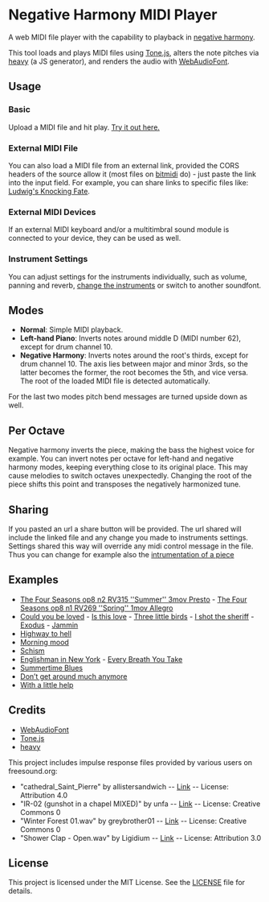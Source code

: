 # Negative Harmony MIDI Player
A web MIDI file player with the capability to playback in [negative harmony](https://en.wikipedia.org/wiki/Negative_harmony).

This tool loads and plays MIDI files using [Tone.js](https://tonejs.github.io/), alters the note pitches via [heavy](https://github.com/Wasted-Audio/hvcc) (a JS generator), and renders the audio with [WebAudioFont](https://github.com/surikov/webaudiofont).

## Usage

### Basic

Upload a MIDI file and hit play. [Try it out here.](https://reinissance.github.io/negative-Harmony/index.html)

### External MIDI File

You can also load a MIDI file from an external link, provided the CORS headers of the source allow it (most files on [bitmidi](https://bitmidi.com/) do) - just paste the link into the input field. For example, you can share links to specific files like: [Ludwig's Knocking Fate](https://reinissance.github.io/negative-Harmony/index.html?midiFile=https://bitmidi.com/uploads/34948.mid).

### External MIDI Devices

If an external MIDI keyboard and/or a multitimbral sound module is connected to your device, they can be used as well.

### Instrument Settings

You can adjust settings for the instruments individually, such as volume, panning and reverb, [change the instruments](https://reinissance.github.io/negative-Harmony/index.html??midiFile=https%3A%2F%2Fbitmidi.com%2Fuploads%2F3654.mid&channels=%257B%25220%2522%253A%257B%2522volumeSlider_0%2522%253A%2522127%2522%257D%252C%25221%2522%253A%257B%2522volumeSlider_1%2522%253A%2522109%2522%252C%2522sfIndex_1%2522%253A%25220%2522%252C%2522instrumentSelect_1%2522%253A%252232%2522%252C%2522volumeSlider_drum%2522%253A%2522123%2522%252C%2522panSlider_1%2522%253A%2522-0.42%2522%252C%2522reverbSlider_1%2522%253A%25220.31%2522%257D%252C%25222%2522%253A%257B%2522volumeSlider_2%2522%253A%252299%2522%252C%2522instrumentSelect_2%2522%253A%2522110%2522%252C%2522volumeSlider_drum%2522%253A%252244%2522%252C%2522reverbSlider_2%2522%253A%25221%2522%252C%2522panSlider_2%2522%253A%2522-0.31%2522%252C%2522sfIndex_2%2522%253A%25221%2522%257D%252C%25223%2522%253A%257B%2522volumeSlider_3%2522%253A%2522112%2522%252C%2522instrumentSelect_3%2522%253A%252257%2522%252C%2522panSlider_3%2522%253A%25220.14%2522%252C%2522sfIndex_3%2522%253A%25221%2522%257D%252C%25224%2522%253A%257B%2522volumeSlider_4%2522%253A%252265%2522%252C%2522panSlider_4%2522%253A%2522-0.59%2522%252C%2522instrumentSelect_4%2522%253A%2522127%2522%257D%252C%25225%2522%253A%257B%2522volumeSlider_5%2522%253A%2522105%2522%252C%2522panSlider_5%2522%253A%25220.76%2522%252C%2522instrumentSelect_5%2522%253A%2522122%2522%252C%2522sfIndex_5%2522%253A%25229%2522%252C%2522reverbSlider_5%2522%253A%25220.8%2522%257D%252C%25226%2522%253A%257B%2522volumeSlider_6%2522%253A%252233%2522%252C%2522panSlider_6%2522%253A%2522-0.63%2522%252C%2522instrumentSelect_6%2522%253A%2522107%2522%252C%2522reverbSlider_6%2522%253A%25220.5%2522%252C%2522sfIndex_6%2522%253A%25221%2522%257D%252C%25227%2522%253A%257B%2522volumeSlider_7%2522%253A%252240%2522%252C%2522instrumentSelect_7%2522%253A%2522104%2522%252C%2522panSlider_7%2522%253A%2522-0.01%2522%252C%2522sfIndex_7%2522%253A%25221%2522%252C%2522reverbSlider_7%2522%253A%25220.47%2522%252C%2522volumeSlider_drum%2522%253A%2522120%2522%257D%252C%25228%2522%253A%257B%2522volumeSlider_8%2522%253A%2522111%2522%252C%2522instrumentSelect_8%2522%253A%2522115%2522%252C%2522panSlider_8%2522%253A%25220.84%2522%257D%252C%25229%2522%253A%257B%2522drumNoteSelectClosed%2520Hi-hat%2522%253A2%252C%2522drumNoteSelectSnare%2520Drum%25201%2522%253A2%252C%2522drumNoteSelectLow%2520Tom%25201%2522%253A2%252C%2522drumNoteSelectLow%2520Tom%25202%2522%253A2%252C%2522drumNoteSelectPedal%2520Hi-hat%2522%253A2%252C%2522drumNoteSelectBass%2520Drum%25201%2522%253A2%252C%2522drumNoteSelectCrash%2520Cymbal%25201%2522%253A2%252C%2522drumNoteSelectCrash%2520Cymbal%25202%2522%253A2%252C%2522volumeSlider_drum%2522%253A%2522107%2522%257D%252C%252210%2522%253A%257B%2522volumeSlider_10%2522%253A%252238%2522%252C%2522panSlider_10%2522%253A%25220.67%2522%252C%2522instrumentSelect_10%2522%253A%2522108%2522%252C%2522sfIndex_10%2522%253A%25221%2522%252C%2522volumeSlider_drum%2522%253A%2522122%2522%252C%2522reverbSlider_10%2522%253A%25220.82%2522%257D%252C%252215%2522%253A%257B%2522volumeSlider_15%2522%253A%2522127%2522%252C%2522volumeSlider_drum%2522%253A%2522107%2522%252C%2522panSlider_15%2522%253A%2522-0.61%2522%257D%257D&perOktave=1&mode=2&negRoot=61&reverbGain=1.5&irUrl=2) or switch to another soundfont.

## Modes

- **Normal**: Simple MIDI playback.
- **Left-hand Piano**: Inverts notes around middle D (MIDI number 62), except for drum channel 10.
- **Negative Harmony**: Inverts notes around the root's thirds, except for drum channel 10. The axis lies between major and minor 3rds, so the latter becomes the former, the root becomes the 5th, and vice versa. The root of the loaded MIDI file is detected automatically.

For the last two modes pitch bend messages are turned upside down as well.

## Per Octave

Negative harmony inverts the piece, making the bass the highest voice for example. You can invert notes per octave for left-hand and negative harmony modes, keeping everything close to its original place. This may cause melodies to switch octaves unexpectedly. Changing the root of the piece shifts this point and transposes the negatively harmonized tune.

## Sharing

If you pasted an url a share button will be provided. The url shared will include the linked file and any change you made to instruments settings.
Settings shared this way will override any midi control message in the file. Thus you can change for example also the [intrumentation of a piece](https://reinissance.github.io/negative-Harmony/index.html?midiFile=https%3A%2F%2Fbitmidi.com%2Fuploads%2F27670.mid&channels=%257B%25220%2522%253A%257B%2522instrumentSelect_0%2522%253A%252218%2522%252C%2522panSlider_0%2522%253A%2522-0.55%2522%252C%2522reverbSlider_0%2522%253A%25220.29%2522%252C%2522volumeSlider_0%2522%253A%252244%2522%257D%252C%25221%2522%253A%257B%2522instrumentSelect_1%2522%253A%252218%2522%252C%2522panSlider_1%2522%253A%2522-0.64%2522%252C%2522reverbSlider_1%2522%253A%25220.26%2522%252C%2522sfIndex_1%2522%253A%25221%2522%252C%2522volumeSlider_1%2522%253A%252239%2522%257D%252C%25222%2522%253A%257B%2522instrumentSelect_2%2522%253A%252218%2522%252C%2522panSlider_2%2522%253A%2522-0.77%2522%252C%2522reverbSlider_2%2522%253A%25220.22%2522%252C%2522sfIndex_2%2522%253A%25221%2522%252C%2522volumeSlider_2%2522%253A%252235%2522%257D%252C%25223%2522%253A%257B%2522instrumentSelect_3%2522%253A%252232%2522%252C%2522panSlider_3%2522%253A%25220.66%2522%252C%2522sfIndex_3%2522%253A%25220%2522%252C%2522volumeSlider_3%2522%253A%2522127%2522%252C%2522reverbSlider_3%2522%253A%25220.47%2522%257D%252C%25224%2522%253A%257B%2522instrumentSelect_4%2522%253A%252264%2522%252C%2522volumeSlider_4%2522%253A%252297%2522%252C%2522reverbSlider_4%2522%253A%25220.9%2522%257D%257D&perOktave=1&mode=2&negRoot=59&reverbGain=0.21&irUrl=3&speed=0.98)

## Examples

- [The Four Seasons op8 n2 RV315 ''Summer'' 3mov Presto](https://reinissance.github.io/negative-Harmony/index.html?midiFile=https%3A%2F%2Fbitmidi.com%2Fuploads%2F31391.mid&channels=%257B%25220%2522%253A%257B%2522instrumentSelect_0%2522%253A%25227%2522%252C%2522volumeSlider_0%2522%253A%252260%2522%252C%2522reverbSlider_0%2522%253A%25220.78%2522%257D%252C%25221%2522%253A%257B%2522sfIndex_1%2522%253A%25221%2522%252C%2522panSlider_1%2522%253A%25220.64%2522%257D%252C%25222%2522%253A%257B%2522instrumentSelect_2%2522%253A%2522110%2522%252C%2522panSlider_2%2522%253A%2522-0.45%2522%252C%2522volumeSlider_2%2522%253A%2522103%2522%257D%252C%25223%2522%253A%257B%2522instrumentSelect_3%2522%253A%252249%2522%252C%2522panSlider_3%2522%253A%25220.62%2522%252C%2522sfIndex_3%2522%253A%25225%2522%252C%2522volumeSlider_3%2522%253A%2522100%2522%257D%252C%25224%2522%253A%257B%2522panSlider_4%2522%253A%2522-0.46%2522%252C%2522sfIndex_4%2522%253A%25225%2522%257D%252C%25225%2522%253A%257B%2522panSlider_5%2522%253A%2522-1%2522%252C%2522volumeSlider_5%2522%253A%2522102%2522%257D%252C%25226%2522%253A%257B%2522panSlider_6%2522%253A%25221%2522%252C%2522volumeSlider_6%2522%253A%2522100%2522%252C%2522instrumentSelect_6%2522%253A%252242%2522%257D%252C%25227%2522%253A%257B%2522panSlider_7%2522%253A%2522-0.72%2522%252C%2522instrumentSelect_7%2522%253A%252243%2522%252C%2522volumeSlider_7%2522%253A%2522104%2522%252C%2522sfIndex_7%2522%253A%25224%2522%257D%252C%25228%2522%253A%257B%2522panSlider_8%2522%253A%25220.74%2522%252C%2522volumeSlider_8%2522%253A%252267%2522%252C%2522sfIndex_8%2522%253A%25221%2522%252C%2522instrumentSelect_8%2522%253A%252241%2522%257D%252C%252210%2522%253A%257B%2522instrumentSelect_10%2522%253A%252249%2522%257D%252C%252211%2522%253A%257B%2522instrumentSelect_11%2522%253A%252249%2522%257D%252C%252212%2522%253A%257B%2522instrumentSelect_12%2522%253A%252248%2522%252C%2522panSlider_12%2522%253A%2522-0.41%2522%257D%252C%252213%2522%253A%257B%2522instrumentSelect_13%2522%253A%252249%2522%252C%2522sfIndex_13%2522%253A%25225%2522%252C%2522panSlider_13%2522%253A%25220.41%2522%257D%257D&perOktave=1&mode=1.0&irUrl=3&negRoot=65&reverbGain=0.45&speed=0.84) - [The Four Seasons op8 n1 RV269 ''Spring'' 1mov Allegro](https://reinissance.github.io/negative-Harmony/index.html?midiFile=https%3A%2F%2Fbitmidi.com%2Fuploads%2F31387.mid&channels=%257B%25220%2522%253A%257B%2522panSlider_0%2522%253A%2522-0.01%2522%252C%2522instrumentSelect_0%2522%253A%25227%2522%252C%2522volumeSlider_0%2522%253A%252263%2522%257D%252C%25221%2522%253A%257B%2522panSlider_1%2522%253A%2522-0.85%2522%252C%2522volumeSlider_1%2522%253A%252294%2522%257D%252C%25222%2522%253A%257B%2522panSlider_2%2522%253A%25220.6%2522%252C%2522volumeSlider_2%2522%253A%2522119%2522%252C%2522sfIndex_2%2522%253A%25221%2522%257D%252C%25223%2522%253A%257B%2522instrumentSelect_3%2522%253A%2522110%2522%252C%2522panSlider_3%2522%253A%2522-0.53%2522%252C%2522volumeSlider_3%2522%253A%2522101%2522%257D%252C%25224%2522%253A%257B%2522panSlider_4%2522%253A%25220.49%2522%252C%2522instrumentSelect_4%2522%253A%2522110%2522%252C%2522sfIndex_4%2522%253A%25224%2522%252C%2522volumeSlider_4%2522%253A%2522112%2522%257D%252C%25225%2522%253A%257B%2522panSlider_5%2522%253A%25220.39%2522%252C%2522sfIndex_5%2522%253A%252213%2522%252C%2522instrumentSelect_5%2522%253A%252249%2522%257D%252C%25226%2522%253A%257B%2522sfIndex_6%2522%253A%252219%2522%252C%2522panSlider_6%2522%253A%25220.62%2522%252C%2522instrumentSelect_6%2522%253A%252242%2522%257D%252C%25227%2522%253A%257B%2522volumeSlider_7%2522%253A%2522104%2522%257D%252C%25228%2522%253A%257B%2522panSlider_8%2522%253A%2522-0.42%2522%252C%2522sfIndex_8%2522%253A%25224%2522%257D%252C%252210%2522%253A%257B%2522panSlider_10%2522%253A%2522-0.3%2522%257D%252C%252211%2522%253A%257B%2522panSlider_11%2522%253A%25220.47%2522%257D%252C%252212%2522%253A%257B%2522panSlider_12%2522%253A%2522-0.34%2522%252C%2522sfIndex_12%2522%253A%25225%2522%252C%2522instrumentSelect_12%2522%253A%252241%2522%257D%252C%252213%2522%253A%257B%2522sfIndex_13%2522%253A%25221%2522%252C%2522instrumentSelect_13%2522%253A%252248%2522%257D%252C%252214%2522%253A%257B%2522panSlider_14%2522%253A%25220.74%2522%257D%257D&perOktave=1&mode=2.0&irUrl=2&negRoot=65&reverbGain=1.45)
- [Could you be loved](https://reinissance.github.io/negative-Harmony/index.html?midiFile=https%3A%2F%2Fbitmidi.com%2Fuploads%2F72436.mid&channels=%257B%25220%2522%253A%257B%2522panSlider_0%2522%253A%25220.65%2522%252C%2522volumeSlider_0%2522%253A%252275%2522%252C%2522sfIndex_0%2522%253A%25221%2522%257D%252C%25221%2522%253A%257B%2522panSlider_1%2522%253A%25220.02%2522%252C%2522instrumentSelect_1%2522%253A%252233%2522%252C%2522volumeSlider_1%2522%253A%2522121%2522%257D%252C%25222%2522%253A%257B%2522panSlider_2%2522%253A%2522-0.84%2522%252C%2522volumeSlider_2%2522%253A%2522101%2522%252C%2522sfIndex_2%2522%253A%25227%2522%257D%252C%25223%2522%253A%257B%2522panSlider_3%2522%253A%2522-0.04%2522%252C%2522instrumentSelect_3%2522%253A%252289%2522%252C%2522sfIndex_3%2522%253A%25224%2522%252C%2522volumeSlider_3%2522%253A%252251%2522%252C%2522reverbSlider_3%2522%253A%25221%2522%257D%252C%25224%2522%253A%257B%2522volumeSlider_4%2522%253A%252293%2522%257D%252C%25227%2522%253A%257B%2522volumeSlider_7%2522%253A%2522121%2522%252C%2522reverbSlider_7%2522%253A%25220.33%2522%252C%2522instrumentSelect_7%2522%253A%252225%2522%252C%2522panSlider_7%2522%253A%25220%2522%257D%252C%25229%2522%253A%257B%2522drumNoteSelectBass%2520Drum%25201%2522%253A2%252C%2522drumNoteSelectSnare%2520Drum%25202%2522%253A2%252C%2522drumNoteSelectClaves%2522%253A2%252C%2522drumNoteSelectClosed%2520Hi-hat%2522%253A0%252C%2522drumNoteSelectOpen%2520Cuica%2522%253A4%257D%257D&perOktave=1&mode=2&negRoot=64&irUrl=1&speed=1.13&reverbGain=0.62) - [Is this love](https://reinissance.github.io/negative-Harmony/index.html?midiFile=https%3A%2F%2Fbitmidi.com%2Fuploads%2F72441.mid&channels=%257B%25221%2522%253A%257B%2522instrumentSelect_1%2522%253A%252232%2522%252C%2522volumeSlider_1%2522%253A%2522116%2522%257D%252C%25222%2522%253A%257B%2522panSlider_2%2522%253A%2522-1%2522%252C%2522volumeSlider_2%2522%253A%252290%2522%257D%252C%25224%2522%253A%257B%2522panSlider_4%2522%253A%2522-0.38%2522%252C%2522volumeSlider_4%2522%253A%252292%2522%257D%252C%25225%2522%253A%257B%2522instrumentSelect_5%2522%253A%252277%2522%252C%2522volumeSlider_5%2522%253A%2522117%2522%257D%252C%25226%2522%253A%257B%2522panSlider_6%2522%253A%25220.95%2522%257D%252C%25227%2522%253A%257B%2522panSlider_7%2522%253A%25220.6%2522%257D%252C%25228%2522%253A%257B%2522panSlider_8%2522%253A%2522-0.58%2522%257D%257D&perOktave=1&mode=2.0&irUrl=2&negRoot=62&reverbGain=1.06&speed=1.2) - [ Three little birds](https://reinissance.github.io/negative-Harmony/index.html?midiFile=https%3A%2F%2Fbitmidi.com%2Fuploads%2F72447.mid&channels=%257B%25220%2522%253A%257B%2522panSlider_0%2522%253A%25221%2522%252C%2522volumeSlider_0%2522%253A%252273%2522%252C%2522reverbSlider_0%2522%253A%25220.03%2522%257D%252C%25221%2522%253A%257B%2522instrumentSelect_1%2522%253A%252237%2522%252C%2522reverbSlider_1%2522%253A%25220%2522%252C%2522volumeSlider_1%2522%253A%2522107%2522%257D%252C%25222%2522%253A%257B%2522panSlider_2%2522%253A%2522-0.46%2522%252C%2522instrumentSelect_2%2522%253A%252267%2522%252C%2522volumeSlider_2%2522%253A%252284%2522%252C%2522reverbSlider_2%2522%253A%25220.85%2522%257D%252C%25223%2522%253A%257B%2522reverbSlider_3%2522%253A%25220.58%2522%252C%2522volumeSlider_3%2522%253A%252287%2522%252C%2522panSlider_3%2522%253A%25220.05%2522%257D%252C%25224%2522%253A%257B%2522panSlider_4%2522%253A%2522-0.46%2522%252C%2522reverbSlider_4%2522%253A%25220%2522%252C%2522volumeSlider_4%2522%253A%252271%2522%257D%252C%25225%2522%253A%257B%2522panSlider_5%2522%253A%2522-1%2522%252C%2522reverbSlider_5%2522%253A%25220.41%2522%257D%252C%25226%2522%253A%257B%2522panSlider_6%2522%253A%25221%2522%252C%2522reverbSlider_6%2522%253A%25220.48%2522%257D%257D&perOktave=1&mode=2&irUrl=3&negRoot=65&reverbGain=0.27&speed=0.79) - [I shot the sheriff](https://reinissance.github.io/negative-Harmony/index.html?midiFile=https%3A%2F%2Fbitmidi.com%2Fuploads%2F24367.mid&channels=%257B%25222%2522%253A%257B%2522volumeSlider_2%2522%253A%252294%2522%252C%2522reverbSlider_2%2522%253A%25220.68%2522%252C%2522instrumentSelect_2%2522%253A%25221%2522%257D%252C%25223%2522%253A%257B%2522panSlider_3%2522%253A%2522-0.02%2522%252C%2522volumeSlider_3%2522%253A%252263%2522%252C%2522reverbSlider_3%2522%253A%25220.92%2522%257D%252C%25224%2522%253A%257B%2522panSlider_4%2522%253A%25221%2522%257D%252C%25225%2522%253A%257B%2522panSlider_5%2522%253A%25220.34%2522%252C%2522volumeSlider_5%2522%253A%252250%2522%252C%2522reverbSlider_5%2522%253A%25220.79%2522%257D%252C%25226%2522%253A%257B%2522panSlider_6%2522%253A%2522-0.6%2522%252C%2522volumeSlider_6%2522%253A%252288%2522%257D%252C%25227%2522%253A%257B%2522panSlider_7%2522%253A%25220.56%2522%257D%252C%25229%2522%253A%257B%2522drumNoteSelectBass%2520Drum%25202%2522%253A3%252C%2522drumNoteSelectClosed%2520Hi-hat%2522%253A2%252C%2522drumNoteSelectSnare%2520Drum%25202%2522%253A1%257D%257D&perOktave=1&mode=2.0&irUrl=0&negRoot=58&speed=0.83&reverbGain=0.67) - [Exodus](https://reinissance.github.io/negative-Harmony/index.html?midiFile=https%3A%2F%2Fbitmidi.com%2Fuploads%2F72438.mid&channels=%257B%25221%2522%253A%257B%2522sfIndex_1%2522%253A%25223%2522%252C%2522reverbSlider_1%2522%253A%25220%2522%257D%252C%25222%2522%253A%257B%2522panSlider_2%2522%253A%2522-0.02%2522%252C%2522volumeSlider_2%2522%253A%2522115%2522%257D%252C%25223%2522%253A%257B%2522volumeSlider_3%2522%253A%2522103%2522%257D%252C%25224%2522%253A%257B%2522panSlider_4%2522%253A%25220.19%2522%252C%2522volumeSlider_4%2522%253A%252290%2522%252C%2522reverbSlider_4%2522%253A%25220%2522%257D%252C%25225%2522%253A%257B%2522volumeSlider_5%2522%253A%2522119%2522%252C%2522panSlider_5%2522%253A%2522-0.37%2522%257D%252C%25226%2522%253A%257B%2522panSlider_6%2522%253A%25221%2522%257D%252C%25227%2522%253A%257B%2522sfIndex_7%2522%253A%25226%2522%257D%252C%25228%2522%253A%257B%2522panSlider_8%2522%253A%2522-0.7%2522%252C%2522volumeSlider_8%2522%253A%252271%2522%257D%252C%252210%2522%253A%257B%2522reverbSlider_10%2522%253A%25220%2522%252C%2522volumeSlider_10%2522%253A%252237%2522%257D%252C%252215%2522%253A%257B%2522volumeSlider_15%2522%253A%252294%2522%257D%257D&perOktave=1&mode=2&irUrl=1&negRoot=60&speed=1.06&reverbGain=0.26) - [Jammin](https://reinissance.github.io/negative-Harmony/index.html?midiFile=https%3A%2F%2Fbitmidi.com%2Fuploads%2F72442.mid&channels=%257B%25220%2522%253A%257B%2522panSlider_0%2522%253A%25220.83%2522%257D%252C%25221%2522%253A%257B%2522instrumentSelect_1%2522%253A%252233%2522%257D%252C%25222%2522%253A%257B%2522panSlider_2%2522%253A%2522-1%2522%257D%252C%25223%2522%253A%257B%2522volumeSlider_3%2522%253A%252286%2522%252C%2522panSlider_3%2522%253A%25221%2522%257D%252C%25224%2522%253A%257B%2522volumeSlider_4%2522%253A%252283%2522%252C%2522panSlider_4%2522%253A%2522-0.38%2522%252C%2522reverbSlider_4%2522%253A%25220.97%2522%257D%252C%25225%2522%253A%257B%2522volumeSlider_5%2522%253A%2522127%2522%252C%2522reverbSlider_5%2522%253A%25220%2522%252C%2522sfIndex_5%2522%253A%25225%2522%252C%2522instrumentSelect_5%2522%253A%252217%2522%257D%252C%25226%2522%253A%257B%2522reverbSlider_6%2522%253A%25221%2522%252C%2522instrumentSelect_6%2522%253A%2522107%2522%252C%2522panSlider_6%2522%253A%25220.93%2522%252C%2522volumeSlider_6%2522%253A%2522113%2522%257D%252C%25227%2522%253A%257B%2522panSlider_7%2522%253A%25220.24%2522%252C%2522volumeSlider_7%2522%253A%2522109%2522%252C%2522reverbSlider_7%2522%253A%25220.76%2522%252C%2522sfIndex_7%2522%253A%25228%2522%257D%252C%25228%2522%253A%257B%2522sfIndex_8%2522%253A%252210%2522%252C%2522panSlider_8%2522%253A%25220.3%2522%257D%252C%25229%2522%253A%257B%2522drumNoteSelectBass%2520Drum%25202%2522%253A1%252C%2522volumeSlider_drum%2522%253A%2522127%2522%257D%257D&perOktave=1&mode=2&irUrl=1&negRoot=61&speed=1.18&reverbGain=0.64)
- [Highway to hell](https://reinissance.github.io/negative-Harmony/index.html?midiFile=https%3A%2F%2Fbitmidi.com%2Fuploads%2F3651.mid&channels=%257B%25220%2522%253A%257B%2522volumeSlider_0%2522%253A%2522127%2522%252C%2522reverbSlider_0%2522%253A%25220%2522%252C%2522panSlider_0%2522%253A%25220.96%2522%252C%2522sfIndex_0%2522%253A%25226%2522%257D%252C%25221%2522%253A%257B%2522volumeSlider_1%2522%253A%252223%2522%252C%2522panSlider_1%2522%253A%2522-0.68%2522%252C%2522reverbSlider_1%2522%253A%25220.75%2522%257D%252C%25222%2522%253A%257B%2522volumeSlider_2%2522%253A%2522127%2522%252C%2522instrumentSelect_2%2522%253A%252276%2522%252C%2522reverbSlider_2%2522%253A%25221%2522%252C%2522panSlider_2%2522%253A%2522-0.15%2522%257D%252C%25223%2522%253A%257B%2522reverbSlider_3%2522%253A%25220%2522%257D%252C%25229%2522%253A%257B%2522drumNoteSelectClosed%2520Hi-hat%2522%253A2%252C%2522drumNoteSelectBass%2520Drum%25202%2522%253A2%252C%2522drumNoteSelectSnare%2520Drum%25202%2522%253A2%252C%2522drumNoteSelectSnare%2520Drum%25201%2522%253A2%257D%257D&perOktave=1&mode=2&negRoot=59&reverbGain=1.5&irUrl=2&speed=1.24)
- [Morning mood](https://reinissance.github.io/negative-Harmony/index.html?midiFile=https%3A%2F%2Fbitmidi.com%2Fuploads%2F35033.mid&channels=%257B%25220%2522%253A%257B%2522panSlider_0%2522%253A%2522-0.63%2522%252C%2522instrumentSelect_0%2522%253A%252273%2522%252C%2522sfIndex_0%2522%253A%25224%2522%252C%2522volumeSlider_0%2522%253A%252294%2522%252C%2522reverbSlider_0%2522%253A%25220.87%2522%257D%252C%25221%2522%253A%257B%2522sfIndex_1%2522%253A%25221%2522%252C%2522panSlider_1%2522%253A%25220.53%2522%257D%252C%25222%2522%253A%257B%2522volumeSlider_2%2522%253A%252277%2522%252C%2522panSlider_2%2522%253A%2522-0.12%2522%252C%2522reverbSlider_2%2522%253A%25220.78%2522%257D%252C%25223%2522%253A%257B%2522volumeSlider_3%2522%253A%252236%2522%252C%2522panSlider_3%2522%253A%25220.72%2522%252C%2522sfIndex_3%2522%253A%25221%2522%257D%252C%25224%2522%253A%257B%2522volumeSlider_4%2522%253A%252290%2522%252C%2522panSlider_4%2522%253A%25220.49%2522%257D%252C%25225%2522%253A%257B%2522panSlider_5%2522%253A%2522-0.41%2522%252C%2522volumeSlider_5%2522%253A%252278%2522%257D%252C%25226%2522%253A%257B%2522panSlider_6%2522%253A%25220.54%2522%252C%2522volumeSlider_6%2522%253A%252226%2522%257D%252C%25228%2522%253A%257B%2522volumeSlider_8%2522%253A%252280%2522%257D%252C%252210%2522%253A%257B%2522instrumentSelect_10%2522%253A%252248%2522%252C%2522panSlider_10%2522%253A%2522-0.63%2522%252C%2522volumeSlider_10%2522%253A%252277%2522%257D%252C%252211%2522%253A%257B%2522instrumentSelect_11%2522%253A%252249%2522%252C%2522panSlider_11%2522%253A%2522-0.1%2522%257D%252C%252212%2522%253A%257B%2522instrumentSelect_12%2522%253A%252249%2522%252C%2522reverbSlider_12%2522%253A%25220.6%2522%252C%2522panSlider_12%2522%253A%25220.1%2522%257D%252C%252213%2522%253A%257B%2522panSlider_13%2522%253A%25220.98%2522%252C%2522instrumentSelect_13%2522%253A%252248%2522%257D%252C%252214%2522%253A%257B%2522instrumentSelect_14%2522%253A%252249%2522%252C%2522volumeSlider_14%2522%253A%252281%2522%252C%2522panSlider_14%2522%253A%25220.72%2522%257D%257D&perOktave=1&mode=2&negRoot=65&reverbGain=0.3&irUrl=3&speed=0.72)
- [Schism](https://reinissance.github.io/negative-Harmony/index.html?midiFile=https%3A%2F%2Fbitmidi.com%2Fuploads%2F104881.mid&channels=%257B%25220%2522%253A%257B%2522instrumentSelect_0%2522%253A%2522104%2522%252C%2522panSlider_0%2522%253A%2522-0.61%2522%252C%2522volumeSlider_0%2522%253A%2522119%2522%252C%2522reverbSlider_0%2522%253A%25220.73%2522%252C%2522sfIndex_0%2522%253A%25224%2522%257D%252C%25221%2522%253A%257B%2522panSlider_1%2522%253A%25220.68%2522%252C%2522volumeSlider_1%2522%253A%252248%2522%252C%2522reverbSlider_1%2522%253A%25220.51%2522%252C%2522instrumentSelect_1%2522%253A%2522111%2522%257D%252C%25222%2522%253A%257B%2522panSlider_2%2522%253A%2522-0.07%2522%252C%2522instrumentSelect_2%2522%253A%2522107%2522%252C%2522volumeSlider_2%2522%253A%2522110%2522%252C%2522reverbSlider_2%2522%253A%25220.78%2522%252C%2522sfIndex_2%2522%253A%25227%2522%257D%252C%25223%2522%253A%257B%2522panSlider_3%2522%253A%25220.17%2522%252C%2522volumeSlider_3%2522%253A%2522127%2522%252C%2522instrumentSelect_3%2522%253A%252276%2522%252C%2522sfIndex_3%2522%253A%25221%2522%252C%2522reverbSlider_3%2522%253A%25220.76%2522%257D%252C%25224%2522%253A%257B%2522reverbSlider_4%2522%253A%25221%2522%252C%2522panSlider_4%2522%253A%25220.16%2522%252C%2522volumeSlider_4%2522%253A%252290%2522%257D%252C%25225%2522%253A%257B%2522panSlider_5%2522%253A%25220.43%2522%252C%2522instrumentSelect_5%2522%253A%2522121%2522%252C%2522sfIndex_5%2522%253A%25224%2522%252C%2522volumeSlider_5%2522%253A%252287%2522%257D%252C%25229%2522%253A%257B%2522drumNoteSelectBass%2520Drum%25202%2522%253A3%252C%2522drumNoteSelectMid%2520Tom%25201%2522%253A1%252C%2522drumNoteSelectCrash%2520Cymbal%25202%2522%253A2%252C%2522drumNoteSelectChinese%2520Cymbal%2522%253A1%252C%2522drumNoteSelectClosed%2520Hi-hat%2522%253A1%252C%2522drumNoteSelectSplash%2520Cymbal%2522%253A2%252C%2522drumNoteSelectSnare%2520Drum%25202%2522%253A2%252C%2522drumNoteSelectHigh%2520Tom%25201%2522%253A2%252C%2522drumNoteSelectLow%2520Tom%25202%2522%253A1%252C%2522drumNoteSelectLow%2520Tom%25201%2522%253A4%252C%2522drumNoteSelectSnare%2520Drum%25201%2522%253A1%257D%257D&perOktave=1&mode=2.0&irUrl=3&negRoot=61&speed=1.12&reverbGain=0.16)
- [Englishman in New York](https://reinissance.github.io/negative-Harmony/index.html?midiFile=https%3A%2F%2Fbitmidi.com%2Fuploads%2F97219.mid&channels=%257B%25221%2522%253A%257B%2522volumeSlider_1%2522%253A%2522115%2522%252C%2522panSlider_1%2522%253A%25220.03%2522%252C%2522reverbSlider_1%2522%253A%25220.14%2522%252C%2522instrumentSelect_1%2522%253A%252237%2522%257D%252C%25222%2522%253A%257B%2522reverbSlider_2%2522%253A%25220.43%2522%252C%2522panSlider_2%2522%253A%25220.4%2522%252C%2522volumeSlider_2%2522%253A%252225%2522%257D%252C%25223%2522%253A%257B%2522reverbSlider_3%2522%253A%25220.91%2522%252C%2522panSlider_3%2522%253A%2522-0.21%2522%252C%2522volumeSlider_3%2522%253A%2522108%2522%257D%252C%25224%2522%253A%257B%2522volumeSlider_4%2522%253A%2522127%2522%252C%2522panSlider_4%2522%253A%25220.62%2522%252C%2522reverbSlider_4%2522%253A%25220.37%2522%257D%252C%25225%2522%253A%257B%2522volumeSlider_5%2522%253A%252272%2522%252C%2522panSlider_5%2522%253A%2522-0.29%2522%257D%252C%25226%2522%253A%257B%2522volumeSlider_6%2522%253A%2522108%2522%252C%2522panSlider_6%2522%253A%25220.39%2522%257D%252C%25227%2522%253A%257B%2522panSlider_7%2522%253A%25220.69%2522%252C%2522sfIndex_7%2522%253A%25224%2522%257D%252C%25228%2522%253A%257B%2522volumeSlider_8%2522%253A%252219%2522%252C%2522panSlider_8%2522%253A%2522-0.94%2522%257D%252C%25229%2522%253A%257B%2522drumNoteSelectChinese%2520Cymbal%2522%253A2%252C%2522drumNoteSelectTambourine%2522%253A2%257D%252C%252210%2522%253A%257B%2522panSlider_10%2522%253A%2522-0.81%2522%252C%2522volumeSlider_10%2522%253A%252226%2522%252C%2522reverbSlider_10%2522%253A%25220.18%2522%257D%252C%252211%2522%253A%257B%2522panSlider_11%2522%253A%2522-0.69%2522%252C%2522volumeSlider_11%2522%253A%252296%2522%257D%252C%252212%2522%253A%257B%2522volumeSlider_12%2522%253A%252227%2522%252C%2522panSlider_12%2522%253A%25220.8%2522%257D%257D&perOktave=1&mode=2&negRoot=56&reverbGain=0.2&irUrl=3&speed=1.01) - [Every Breath You Take](https://reinissance.github.io/negative-Harmony/index.html?midiFile=https%3A%2F%2Fbitmidi.com%2Fuploads%2F44563.mid&channels=%257B%25220%2522%253A%257B%2522panSlider_0%2522%253A%2522-0.42%2522%252C%2522volumeSlider_0%2522%253A%2522110%2522%252C%2522reverbSlider_0%2522%253A%25220.67%2522%257D%252C%25221%2522%253A%257B%2522reverbSlider_1%2522%253A%25220%2522%252C%2522volumeSlider_1%2522%253A%2522127%2522%252C%2522programChange_1%2522%253A%25220%2522%257D%252C%25222%2522%253A%257B%2522volumeSlider_2%2522%253A%252291%2522%257D%252C%25223%2522%253A%257B%2522volumeSlider_3%2522%253A%252293%2522%252C%2522panSlider_3%2522%253A%2522-0.08%2522%252C%2522reverbSlider_3%2522%253A%25220.94%2522%252C%2522instrumentSelect_3%2522%253A%252269%2522%257D%252C%25224%2522%253A%257B%2522volumeSlider_drum%2522%253A%2522127%2522%252C%2522panSlider_4%2522%253A%25220.37%2522%252C%2522reverbSlider_4%2522%253A%25220.69%2522%252C%2522volumeSlider_4%2522%253A%2522119%2522%257D%252C%25225%2522%253A%257B%2522volumeSlider_5%2522%253A%252252%2522%252C%2522reverbSlider_5%2522%253A%25220.36%2522%252C%2522panSlider_5%2522%253A%2522-0.53%2522%257D%252C%25226%2522%253A%257B%2522reverbSlider_6%2522%253A%25220.71%2522%252C%2522panSlider_6%2522%253A%25220.53%2522%257D%252C%25227%2522%253A%257B%2522volumeSlider_7%2522%253A%252255%2522%252C%2522panSlider_7%2522%253A%2522-0.41%2522%257D%252C%25228%2522%253A%257B%2522volumeSlider_8%2522%253A%252276%2522%252C%2522panSlider_8%2522%253A%2522-0.34%2522%257D%252C%25229%2522%253A%257B%2522drumNoteSelectSnare%2520Drum%25201%2522%253A2%252C%2522drumNoteSelectBass%2520Drum%25201%2522%253A1%252C%2522drumNoteSelectRide%2520Cymbal%25201%2522%253A4%252C%2522drumNoteSelectRide%2520Bell%2522%253A4%252C%2522drumNoteSelectCrash%2520Cymbal%25201%2522%253A2%252C%2522drumNoteSelectClosed%2520Hi-hat%2522%253A2%252C%2522drumNoteSelectPedal%2520Hi-hat%2522%253A2%257D%252C%252210%2522%253A%257B%2522panSlider_10%2522%253A%2522-0.39%2522%257D%252C%252215%2522%253A%257B%2522volumeSlider_drum%2522%253A%2522127%2522%257D%257D&perOktave=1&mode=2&negRoot=56&reverbGain=0.23&irUrl=3&speed=1.07)
- [Summertime Blues](https://reinissance.github.io/negative-Harmony/index.html?midiFile=https%3A%2F%2Fbitmidi.com%2Fuploads%2F3238.mid&channels=%257B%25220%2522%253A%257B%2522panSlider_0%2522%253A%2522-0.38%2522%252C%2522reverbSlider_0%2522%253A%25220.43%2522%257D%252C%25221%2522%253A%257B%2522reverbSlider_1%2522%253A%25220%2522%257D%252C%25222%2522%253A%257B%2522reverbSlider_2%2522%253A%25220%2522%257D%252C%25223%2522%253A%257B%2522panSlider_3%2522%253A%25220.03%2522%252C%2522volumeSlider_3%2522%253A%252296%2522%252C%2522instrumentSelect_3%2522%253A%2522110%2522%252C%2522reverbSlider_3%2522%253A%25220.43%2522%257D%252C%25224%2522%253A%257B%2522panSlider_4%2522%253A%25220.96%2522%252C%2522reverbSlider_4%2522%253A%25220.32%2522%252C%2522volumeSlider_4%2522%253A%252288%2522%257D%252C%25225%2522%253A%257B%2522panSlider_5%2522%253A%2522-0.63%2522%252C%2522volumeSlider_5%2522%253A%252277%2522%252C%2522reverbSlider_5%2522%253A%25220.22%2522%257D%252C%25226%2522%253A%257B%2522reverbSlider_6%2522%253A%25220.39%2522%257D%252C%25227%2522%253A%257B%2522panSlider_7%2522%253A%25220.66%2522%252C%2522reverbSlider_7%2522%253A%25220.38%2522%257D%252C%25228%2522%253A%257B%2522reverbSlider_8%2522%253A%25220.45%2522%257D%252C%25229%2522%253A%257B%2522drumNoteSelectSnare%2520Drum%25202%2522%253A2%252C%2522drumNoteSelectBass%2520Drum%25202%2522%253A3%257D%252C%252215%2522%253A%257B%2522panSlider_15%2522%253A%2522-0.61%2522%252C%2522volumeSlider_15%2522%253A%252247%2522%252C%2522reverbSlider_15%2522%253A%25220.7%2522%257D%257D&perOktave=1&mode=2.0&irUrl=0&negRoot=61&reverbGain=0.17&speed=1.48)
- [Don’t get around much anymore](https://reinissance.github.io/negative-Harmony/index.html?midiFile=https%3A%2F%2Fbitmidi.com%2Fuploads%2F41812.mid&channels=%257B%25222%2522%253A%257B%2522panSlider_2%2522%253A%25220.66%2522%257D%252C%25224%2522%253A%257B%2522panSlider_4%2522%253A%2522-0.47%2522%252C%2522instrumentSelect_4%2522%253A%252261%2522%252C%2522volumeSlider_4%2522%253A%2522127%2522%257D%252C%25225%2522%253A%257B%2522panSlider_5%2522%253A%25220.41%2522%252C%2522volumeSlider_5%2522%253A%252283%2522%257D%252C%25229%2522%253A%257B%2522drumNoteSelectSnare%2520Drum%25201%2522%253A3%252C%2522drumNoteSelectRide%2520Cymbal%25201%2522%253A0%252C%2522drumNoteSelectBass%2520Drum%25201%2522%253A3%252C%2522volumeSlider_drum%2522%253A%2522115%2522%257D%257D&perOktave=1&mode=2&irUrl=0&negRoot=63&reverbGain=0.29&speed=1.27)
- [With a little help](https://reinissance.github.io/negative-Harmony/?midiFile=https%3A%2F%2Fbitmidi.com%2Fuploads%2F16431.mid&channels=%257B%25222%2522%253A%257B%2522volumeSlider_2%2522%253A%252231%2522%252C%2522panSlider_2%2522%253A%2522-0.76%2522%252C%2522sfIndex_2%2522%253A%25224%2522%257D%252C%25223%2522%253A%257B%2522panSlider_3%2522%253A%2522-0.21%2522%252C%2522volumeSlider_3%2522%253A%252284%2522%252C%2522instrumentSelect_3%2522%253A%252275%2522%257D%252C%25224%2522%253A%257B%2522panSlider_4%2522%253A%25221%2522%252C%2522volumeSlider_4%2522%253A%252293%2522%257D%252C%25225%2522%253A%257B%2522volumeSlider_5%2522%253A%252263%2522%252C%2522panSlider_5%2522%253A%2522-0.77%2522%252C%2522reverbSlider_5%2522%253A%25220.9%2522%257D%252C%25226%2522%253A%257B%2522volumeSlider_6%2522%253A%252253%2522%252C%2522panSlider_6%2522%253A%2522-0.87%2522%257D%252C%25229%2522%253A%257B%2522drumNoteSelectSnare%2520Drum%25201%2522%253A2%252C%2522drumNoteSelectBass%2520Drum%25201%2522%253A2%252C%2522drumNoteSelectPedal%2520Hi-hat%2522%253A2%252C%2522drumNoteSelectClosed%2520Hi-hat%2522%253A2%252C%2522drumNoteSelectCrash%2520Cymbal%25201%2522%253A2%252C%2522drumNoteSelectCabasa%2522%253A4%252C%2522volumeSlider_drum%2522%253A%2522106%2522%257D%257D&perOktave=1&mode=2&negRoot=64&reverbGain=0.6&irUrl=2&speed=1.2)

## Credits

- [WebAudioFont](https://github.com/surikov/webaudiofont)
- [Tone.js](https://tonejs.github.io/)
- [heavy](https://github.com/Wasted-Audio/hvcc)

This project includes impulse response files provided by various users on freesound.org:
- "cathedral_Saint_Pierre" by allistersandwich -- [Link](https://freesound.org/s/479080/) -- License: Attribution 4.0
- "IR-02 (gunshot in a chapel MIXED)" by unfa -- [Link](https://freesound.org/s/182806/) -- License: Creative Commons 0
- "Winter Forest 01.wav" by greybrother01 -- [Link](https://freesound.org/s/463610/) -- License: Creative Commons 0
- "Shower Clap - Open.wav" by Ligidium -- [Link](https://freesound.org/s/192228/) -- License: Attribution 3.0

## License

This project is licensed under the MIT License. See the [LICENSE](LICENSE) file for details.
